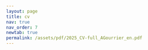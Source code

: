 ```yaml
---
layout: page
title: cv
nav: true
nav_order: 7
newtab: true
permalink: /assets/pdf/2025_CV-full_AGourrier_en.pdf
---
```

